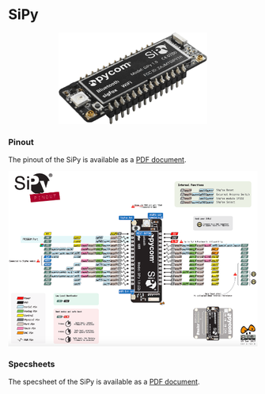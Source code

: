 # SiPy

<p align="center"><img src ="../../../img/sipy.png" width="300"></p>

### Pinout
The pinout of the SiPy is available as a [PDF document](../downloads/sipy-pinout.pdf).

<p align="center"><img src ="../../../img/sipy-pinout.png"></p>

### Specsheets

The specsheet of the SiPy is available as a [PDF document](../downloads/sipy-specsheet.pdf).

